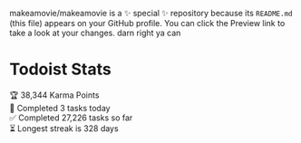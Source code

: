makeamovie/makeamovie is a ✨ special ✨ repository because its `README.md` (this file) appears on your GitHub profile.
You can click the Preview link to take a look at your changes. darn right ya can

# Todoist Stats

<!-- TODO-IST:START -->
🏆  38,344 Karma Points           
🌸  Completed 3 tasks today           
✅  Completed 27,226 tasks so far           
⏳  Longest streak is 328 days
<!-- TODO-IST:END -->